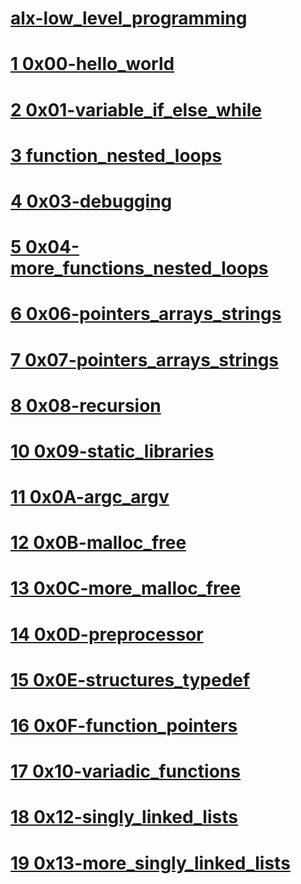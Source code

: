 # [alx-low_level_programming](https://github.com/Mcnores-Samuel/alx-low_level_programming)
# [1 0x00-hello_world](https://github.com/Mcnores-Samuel/alx-low_level_programming/tree/main/0x00-hello_world)
# [2 0x01-variable_if_else_while](https://github.com/Mcnores-Samuel/alx-low_level_programming/tree/main/0x01-variables_if_else_while)
# [3 function_nested_loops](https://github.com/Mcnores-Samuel/alx-low_level_programming/tree/main/0x02-functions_nested_loops)
# [4 0x03-debugging](https://github.com/Mcnores-Samuel/alx-low_level_programming/tree/main/0x03-debugging)
# [5 0x04-more_functions_nested_loops](https://github.com/Mcnores-Samuel/alx-low_level_programming/tree/main/0x04-more_functions_nested_loops)
# [6 0x06-pointers_arrays_strings](https://github.com/Mcnores-Samuel/alx-low_level_programming/tree/main/0x06-pointers_arrays_strings)
# [7 0x07-pointers_arrays_strings](https://github.com/Mcnores-Samuel/alx-low_level_programming/tree/main/0x07-pointers_arrays_strings)
# [8 0x08-recursion](https://github.com/Mcnores-Samuel/alx-low_level_programming/tree/main/0x08-recursion)
# [10 0x09-static_libraries](https://github.com/Mcnores-Samuel/alx-low_level_programming/tree/main/0x09-static_libraries)
# [11 0x0A-argc_argv](https://github.com/Mcnores-Samuel/alx-low_level_programming/tree/main/0x0A-argc_argv)
# [12 0x0B-malloc_free](https://github.com/Mcnores-Samuel/alx-low_level_programming/tree/main/0x0B-malloc_free)
# [13 0x0C-more_malloc_free](https://github.com/Mcnores-Samuel/alx-low_level_programming/tree/main/0x0C-more_malloc_free)
# [14 0x0D-preprocessor](https://github.com/Mcnores-Samuel/alx-low_level_programming/tree/main/0x0D-preprocessor)
# [15 0x0E-structures_typedef](https://github.com/Mcnores-Samuel/alx-low_level_programming/tree/main/0x0E-structures_typedef)
# [16 0x0F-function_pointers](https://github.com/Mcnores-Samuel/alx-low_level_programming/tree/main/0x0F-function_pointers)
# [17 0x10-variadic_functions](https://github.com/Mcnores-Samuel/alx-low_level_programming/tree/main/0x10-variadic_functions)
# [18 0x12-singly_linked_lists](https://github.com/Mcnores-Samuel/alx-low_level_programming/tree/main/0x12-singly_linked_lists)
# [19 0x13-more_singly_linked_lists]()
